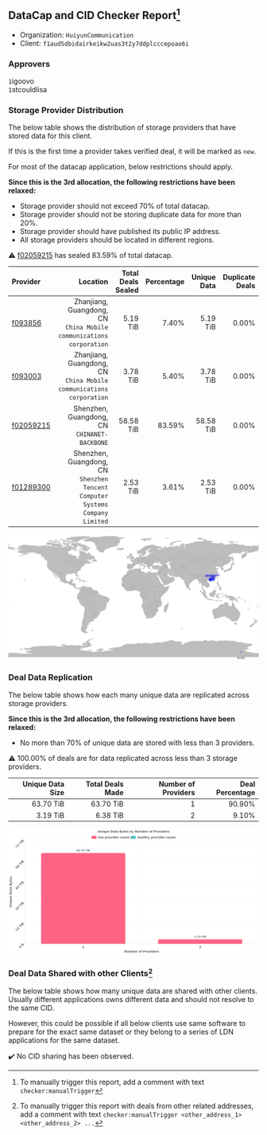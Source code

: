 ## DataCap and CID Checker Report[^1]
 - Organization: `HuiyunCommunication`
 - Client: `f1aud5dbidairkeikw2uas3t2y7ddplcccepoao6i`
### Approvers
`1`igoovo<br/>`1`stcouldlisa

### Storage Provider Distribution
The below table shows the distribution of storage providers that have stored data for this client.

If this is the first time a provider takes verified deal, it will be marked as `new`.

For most of the datacap application, below restrictions should apply.

**Since this is the 3rd allocation, the following restrictions have been relaxed:**
 - Storage provider should not exceed 70% of total datacap.
 - Storage provider should not be storing duplicate data for more than 20%.
 - Storage provider should have published its public IP address.
 - All storage providers should be located in different regions.

⚠️ [f02059215](https://filfox.info/en/address/f02059215) has sealed 83.59% of total datacap.

| Provider                                              |                                                                        Location | Total Deals Sealed | Percentage | Unique Data | Duplicate Deals |
| :---------------------------------------------------- | ------------------------------------------------------------------------------: | -----------------: | ---------: | ----------: | --------------: |
| [f093856](https://filfox.info/en/address/f093856)     |          Zhanjiang, Guangdong, CN<br/>`China Mobile communications corporation` |           5.19 TiB |      7.40% |    5.19 TiB |           0.00% |
| [f093003](https://filfox.info/en/address/f093003)     |          Zhanjiang, Guangdong, CN<br/>`China Mobile communications corporation` |           3.78 TiB |      5.40% |    3.78 TiB |           0.00% |
| [f02059215](https://filfox.info/en/address/f02059215) |                                 Shenzhen, Guangdong, CN<br/>`CHINANET-BACKBONE` |          58.58 TiB |     83.59% |   58.58 TiB |           0.00% |
| [f01289300](https://filfox.info/en/address/f01289300) | Shenzhen, Guangdong, CN<br/>`Shenzhen Tencent Computer Systems Company Limited` |           2.53 TiB |      3.61% |    2.53 TiB |           0.00% |

<img src="https://raw.githubusercontent.com/data-preservation-programs/filplus-checker-assets/main/filecoin-project/filecoin-plus-large-datasets/issues/1457/1682181684185.png"/>

### Deal Data Replication
The below table shows how each many unique data are replicated across storage providers.


**Since this is the 3rd allocation, the following restrictions have been relaxed:**
- No more than 70% of unique data are stored with less than 3 providers.

⚠️ 100.00% of deals are for data replicated across less than 3 storage providers.

| Unique Data Size | Total Deals Made | Number of Providers | Deal Percentage |
| ---------------: | ---------------: | ------------------: | --------------: |
|        63.70 TiB |        63.70 TiB |                   1 |          90.90% |
|         3.19 TiB |         6.38 TiB |                   2 |           9.10% |

<img src="https://raw.githubusercontent.com/data-preservation-programs/filplus-checker-assets/main/filecoin-project/filecoin-plus-large-datasets/issues/1457/1682181685198.png"/>

### Deal Data Shared with other Clients[^3]
The below table shows how many unique data are shared with other clients.
Usually different applications owns different data and should not resolve to the same CID.

However, this could be possible if all below clients use same software to prepare for the exact same dataset or they belong to a series of LDN applications for the same dataset.

✔️ No CID sharing has been observed.

[^1]: To manually trigger this report, add a comment with text `checker:manualTrigger`

[^2]: Deals from those addresses are combined into this report as they are specified with `checker:manualTrigger`

[^3]: To manually trigger this report with deals from other related addresses, add a comment with text `checker:manualTrigger <other_address_1> <other_address_2> ...`
